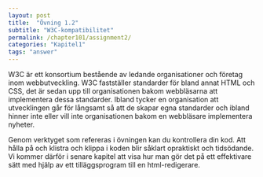 ```yaml
---
layout: post
title:  "Övning 1.2"
subtitle: "W3C-kompatibilitet"
permalink: /chapter101/assignment2/
categories: "Kapitel1"
tags: "answer"
---
```


W3C är ett konsortium bestående av ledande organisationer och företag inom webbutveckling. W3C fastställer standarder för bland annat HTML och CSS, det är sedan upp till organisationen bakom webbläsarna att implementera dessa standarder. Ibland tycker en organisation att utvecklingen går för långsamt så att de skapar egna standarder och ibland hinner inte eller vill inte organisationen bakom en webbläsare implementera nyheter.

Genom verktyget som refereras i övningen kan du kontrollera din kod. Att hålla på och klistra och klippa i koden blir såklart opraktiskt och tidsödande. Vi kommer därför i senare kapitel att visa hur man gör det på ett effektivare sätt med hjälp av ett tilläggsprogram till en html-redigerare.
